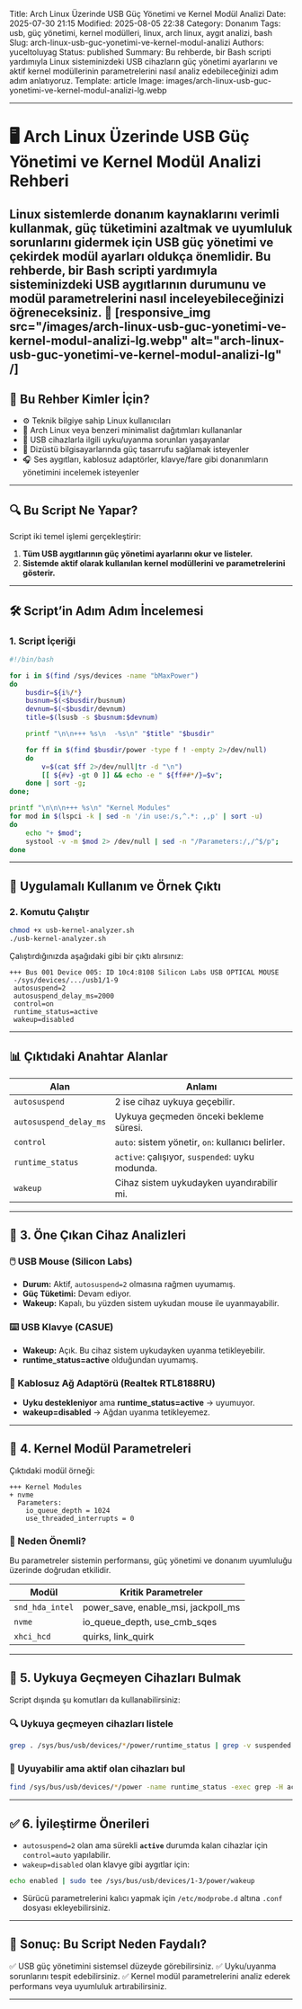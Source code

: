 Title: Arch Linux Üzerinde USB Güç Yönetimi ve Kernel Modül Analizi
Date: 2025-07-30 21:15
Modified: 2025-08-05 22:38
Category: Donanım
Tags: usb, güç yönetimi, kernel modülleri, linux, arch linux, aygıt analizi, bash
Slug: arch-linux-usb-guc-yonetimi-ve-kernel-modul-analizi
Authors: yuceltoluyag
Status: published
Summary: Bu rehberde, bir Bash scripti yardımıyla Linux sisteminizdeki USB cihazların güç yönetimi ayarlarını ve aktif kernel modüllerinin parametrelerini nasıl analiz edebileceğinizi adım adım anlatıyoruz.
Template: article
Image: images/arch-linux-usb-guc-yonetimi-ve-kernel-modul-analizi-lg.webp

---

# 🖥️ Arch Linux Üzerinde USB Güç Yönetimi ve Kernel Modül Analizi Rehberi

Linux sistemlerde donanım kaynaklarını verimli kullanmak, güç tüketimini azaltmak ve uyumluluk sorunlarını gidermek için **USB güç yönetimi** ve **çekirdek modül ayarları** oldukça önemlidir. Bu rehberde, bir Bash scripti yardımıyla sisteminizdeki USB aygıtlarının durumunu ve modül parametrelerini nasıl inceleyebileceğinizi öğreneceksiniz. 🚀
[responsive_img src="/images/arch-linux-usb-guc-yonetimi-ve-kernel-modul-analizi-lg.webp" alt="arch-linux-usb-guc-yonetimi-ve-kernel-modul-analizi-lg" /]
---

## 🧠 Bu Rehber Kimler İçin?

* ⚙️ Teknik bilgiye sahip Linux kullanıcıları
* 🐧 Arch Linux veya benzeri minimalist dağıtımları kullananlar
* 🧪 USB cihazlarla ilgili uyku/uyanma sorunları yaşayanlar
* 🔋 Dizüstü bilgisayarlarında güç tasarrufu sağlamak isteyenler
* 🎧 Ses aygıtları, kablosuz adaptörler, klavye/fare gibi donanımların yönetimini incelemek isteyenler

---

## 🔍 Bu Script Ne Yapar?

Script iki temel işlemi gerçekleştirir:

1. **Tüm USB aygıtlarının güç yönetimi ayarlarını okur ve listeler.**
2. **Sistemde aktif olarak kullanılan kernel modüllerini ve parametrelerini gösterir.**

---

## 🛠️ Script’in Adım Adım İncelemesi

### 1. Script İçeriği

```bash
#!/bin/bash

for i in $(find /sys/devices -name "bMaxPower")
do
	busdir=${i%/*}
	busnum=$(<$busdir/busnum)
	devnum=$(<$busdir/devnum)
	title=$(lsusb -s $busnum:$devnum)

	printf "\n\n+++ %s\n  -%s\n" "$title" "$busdir"

	for ff in $(find $busdir/power -type f ! -empty 2>/dev/null)
	do
		v=$(cat $ff 2>/dev/null|tr -d "\n")
		[[ ${#v} -gt 0 ]] && echo -e " ${ff##*/}=$v";
	done | sort -g;
done;

printf "\n\n\n+++ %s\n" "Kernel Modules"
for mod in $(lspci -k | sed -n '/in use:/s,^.*: ,,p' | sort -u)
do
	echo "+ $mod";
	systool -v -m $mod 2> /dev/null | sed -n "/Parameters:/,/^$/p";
done
```

---

## 🧪 Uygulamalı Kullanım ve Örnek Çıktı

### 2. Komutu Çalıştır

```bash
chmod +x usb-kernel-analyzer.sh
./usb-kernel-analyzer.sh
```

Çalıştırdığınızda aşağıdaki gibi bir çıktı alırsınız:

```
+++ Bus 001 Device 005: ID 10c4:8108 Silicon Labs USB OPTICAL MOUSE
 -/sys/devices/.../usb1/1-9
 autosuspend=2
 autosuspend_delay_ms=2000
 control=on
 runtime_status=active
 wakeup=disabled
```

---

## 📊 Çıktıdaki Anahtar Alanlar

| Alan                   | Anlamı                                            |
| ---------------------- | ------------------------------------------------- |
| `autosuspend`          | 2 ise cihaz uykuya geçebilir.                     |
| `autosuspend_delay_ms` | Uykuya geçmeden önceki bekleme süresi.            |
| `control`              | `auto`: sistem yönetir, `on`: kullanıcı belirler. |
| `runtime_status`       | `active`: çalışıyor, `suspended`: uyku modunda.   |
| `wakeup`               | Cihaz sistem uykudayken uyandırabilir mi.         |

---

## 🔎 3. Öne Çıkan Cihaz Analizleri

### 🖱️ USB Mouse (Silicon Labs)

* **Durum:** Aktif, `autosuspend=2` olmasına rağmen uyumamış.
* **Güç Tüketimi:** Devam ediyor.
* **Wakeup:** Kapalı, bu yüzden sistem uykudan mouse ile uyanmayabilir.

### ⌨️ USB Klavye (CASUE)

* **Wakeup:** Açık. Bu cihaz sistem uykudayken uyanma tetikleyebilir.
* **runtime\_status=active** olduğundan uyumamış.

### 📶 Kablosuz Ağ Adaptörü (Realtek RTL8188RU)

* **Uyku destekleniyor** ama **runtime\_status=active** → uyumuyor.
* **wakeup=disabled** → Ağdan uyanma tetikleyemez.

---

## 🧩 4. Kernel Modül Parametreleri

Çıktıdaki modül örneği:

```
+++ Kernel Modules
+ nvme
  Parameters:
    io_queue_depth = 1024
    use_threaded_interrupts = 0
```

### 🎯 Neden Önemli?

Bu parametreler sistemin performansı, güç yönetimi ve donanım uyumluluğu üzerinde doğrudan etkilidir.

| Modül           | Kritik Parametreler                    |
| --------------- | -------------------------------------- |
| `snd_hda_intel` | power\_save, enable\_msi, jackpoll\_ms |
| `nvme`          | io\_queue\_depth, use\_cmb\_sqes       |
| `xhci_hcd`      | quirks, link\_quirk                    |

---

## 🧰 5. Uykuya Geçmeyen Cihazları Bulmak

Script dışında şu komutları da kullanabilirsiniz:

### 🔍 Uykuya geçmeyen cihazları listele

```bash
grep . /sys/bus/usb/devices/*/power/runtime_status | grep -v suspended
```

### 🔋 Uyuyabilir ama aktif olan cihazları bul

```bash
find /sys/bus/usb/devices/*/power -name runtime_status -exec grep -H active {} \;
```

---

## ✅ 6. İyileştirme Önerileri

* `autosuspend=2` olan ama sürekli **`active`** durumda kalan cihazlar için `control=auto` yapılabilir.
* `wakeup=disabled` olan klavye gibi aygıtlar için:

```bash
echo enabled | sudo tee /sys/bus/usb/devices/1-3/power/wakeup
```

* Sürücü parametrelerini kalıcı yapmak için `/etc/modprobe.d` altına `.conf` dosyası ekleyebilirsiniz.

---

## 📌 Sonuç: Bu Script Neden Faydalı?

✅ USB güç yönetimini sistemsel düzeyde görebilirsiniz.
✅ Uyku/uyanma sorunlarını tespit edebilirsiniz.
✅ Kernel modül parametrelerini analiz ederek performans veya uyumluluk artırabilirsiniz.

---
